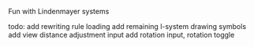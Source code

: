Fun with Lindenmayer systems

todo: 
    add rewriting rule loading
    add remaining l-system drawing symbols
    add view distance adjustment input
    add rotation input, rotation toggle
